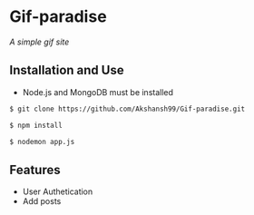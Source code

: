 # Gif-paradise
*A simple gif site*
## Installation and Use
* Node.js and MongoDB must be installed

```bash
$ git clone https://github.com/Akshansh99/Gif-paradise.git
```

```bash
$ npm install
```

```bash
$ nodemon app.js
```
## Features
* User Authetication
* Add posts
